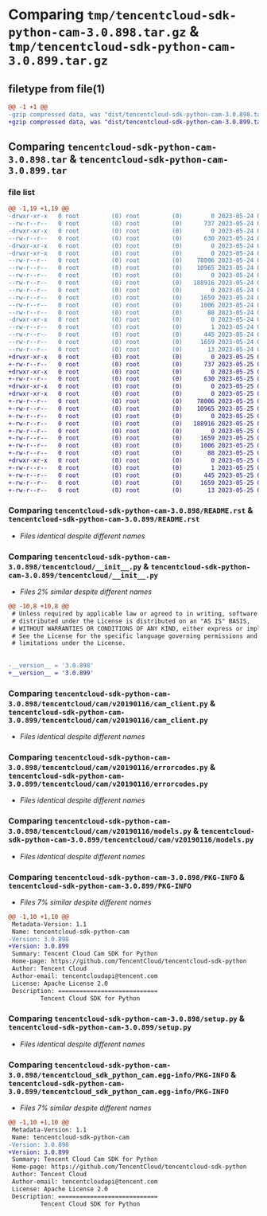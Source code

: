 # Comparing `tmp/tencentcloud-sdk-python-cam-3.0.898.tar.gz` & `tmp/tencentcloud-sdk-python-cam-3.0.899.tar.gz`

## filetype from file(1)

```diff
@@ -1 +1 @@
-gzip compressed data, was "dist/tencentcloud-sdk-python-cam-3.0.898.tar", last modified: Wed May 24 01:47:06 2023, max compression
+gzip compressed data, was "dist/tencentcloud-sdk-python-cam-3.0.899.tar", last modified: Thu May 25 00:18:41 2023, max compression
```

## Comparing `tencentcloud-sdk-python-cam-3.0.898.tar` & `tencentcloud-sdk-python-cam-3.0.899.tar`

### file list

```diff
@@ -1,19 +1,19 @@
-drwxr-xr-x   0 root         (0) root         (0)        0 2023-05-24 01:47:06.000000 tencentcloud-sdk-python-cam-3.0.898/
--rw-r--r--   0 root         (0) root         (0)      737 2023-05-24 01:47:05.000000 tencentcloud-sdk-python-cam-3.0.898/README.rst
-drwxr-xr-x   0 root         (0) root         (0)        0 2023-05-24 01:47:06.000000 tencentcloud-sdk-python-cam-3.0.898/tencentcloud/
--rw-r--r--   0 root         (0) root         (0)      630 2023-05-24 01:47:05.000000 tencentcloud-sdk-python-cam-3.0.898/tencentcloud/__init__.py
-drwxr-xr-x   0 root         (0) root         (0)        0 2023-05-24 01:47:06.000000 tencentcloud-sdk-python-cam-3.0.898/tencentcloud/cam/
-drwxr-xr-x   0 root         (0) root         (0)        0 2023-05-24 01:47:06.000000 tencentcloud-sdk-python-cam-3.0.898/tencentcloud/cam/v20190116/
--rw-r--r--   0 root         (0) root         (0)    78006 2023-05-24 01:47:05.000000 tencentcloud-sdk-python-cam-3.0.898/tencentcloud/cam/v20190116/cam_client.py
--rw-r--r--   0 root         (0) root         (0)    10965 2023-05-24 01:47:05.000000 tencentcloud-sdk-python-cam-3.0.898/tencentcloud/cam/v20190116/errorcodes.py
--rw-r--r--   0 root         (0) root         (0)        0 2023-05-24 01:47:05.000000 tencentcloud-sdk-python-cam-3.0.898/tencentcloud/cam/v20190116/__init__.py
--rw-r--r--   0 root         (0) root         (0)   188916 2023-05-24 01:47:05.000000 tencentcloud-sdk-python-cam-3.0.898/tencentcloud/cam/v20190116/models.py
--rw-r--r--   0 root         (0) root         (0)        0 2023-05-24 01:47:05.000000 tencentcloud-sdk-python-cam-3.0.898/tencentcloud/cam/__init__.py
--rw-r--r--   0 root         (0) root         (0)     1659 2023-05-24 01:47:06.000000 tencentcloud-sdk-python-cam-3.0.898/PKG-INFO
--rw-r--r--   0 root         (0) root         (0)     1006 2023-05-24 01:47:05.000000 tencentcloud-sdk-python-cam-3.0.898/setup.py
--rw-r--r--   0 root         (0) root         (0)       88 2023-05-24 01:47:06.000000 tencentcloud-sdk-python-cam-3.0.898/setup.cfg
-drwxr-xr-x   0 root         (0) root         (0)        0 2023-05-24 01:47:06.000000 tencentcloud-sdk-python-cam-3.0.898/tencentcloud_sdk_python_cam.egg-info/
--rw-r--r--   0 root         (0) root         (0)        1 2023-05-24 01:47:06.000000 tencentcloud-sdk-python-cam-3.0.898/tencentcloud_sdk_python_cam.egg-info/dependency_links.txt
--rw-r--r--   0 root         (0) root         (0)      445 2023-05-24 01:47:06.000000 tencentcloud-sdk-python-cam-3.0.898/tencentcloud_sdk_python_cam.egg-info/SOURCES.txt
--rw-r--r--   0 root         (0) root         (0)     1659 2023-05-24 01:47:06.000000 tencentcloud-sdk-python-cam-3.0.898/tencentcloud_sdk_python_cam.egg-info/PKG-INFO
--rw-r--r--   0 root         (0) root         (0)       13 2023-05-24 01:47:06.000000 tencentcloud-sdk-python-cam-3.0.898/tencentcloud_sdk_python_cam.egg-info/top_level.txt
+drwxr-xr-x   0 root         (0) root         (0)        0 2023-05-25 00:18:41.000000 tencentcloud-sdk-python-cam-3.0.899/
+-rw-r--r--   0 root         (0) root         (0)      737 2023-05-25 00:18:41.000000 tencentcloud-sdk-python-cam-3.0.899/README.rst
+drwxr-xr-x   0 root         (0) root         (0)        0 2023-05-25 00:18:41.000000 tencentcloud-sdk-python-cam-3.0.899/tencentcloud/
+-rw-r--r--   0 root         (0) root         (0)      630 2023-05-25 00:18:41.000000 tencentcloud-sdk-python-cam-3.0.899/tencentcloud/__init__.py
+drwxr-xr-x   0 root         (0) root         (0)        0 2023-05-25 00:18:41.000000 tencentcloud-sdk-python-cam-3.0.899/tencentcloud/cam/
+drwxr-xr-x   0 root         (0) root         (0)        0 2023-05-25 00:18:41.000000 tencentcloud-sdk-python-cam-3.0.899/tencentcloud/cam/v20190116/
+-rw-r--r--   0 root         (0) root         (0)    78006 2023-05-25 00:18:41.000000 tencentcloud-sdk-python-cam-3.0.899/tencentcloud/cam/v20190116/cam_client.py
+-rw-r--r--   0 root         (0) root         (0)    10965 2023-05-25 00:18:41.000000 tencentcloud-sdk-python-cam-3.0.899/tencentcloud/cam/v20190116/errorcodes.py
+-rw-r--r--   0 root         (0) root         (0)        0 2023-05-25 00:18:41.000000 tencentcloud-sdk-python-cam-3.0.899/tencentcloud/cam/v20190116/__init__.py
+-rw-r--r--   0 root         (0) root         (0)   188916 2023-05-25 00:18:41.000000 tencentcloud-sdk-python-cam-3.0.899/tencentcloud/cam/v20190116/models.py
+-rw-r--r--   0 root         (0) root         (0)        0 2023-05-25 00:18:41.000000 tencentcloud-sdk-python-cam-3.0.899/tencentcloud/cam/__init__.py
+-rw-r--r--   0 root         (0) root         (0)     1659 2023-05-25 00:18:41.000000 tencentcloud-sdk-python-cam-3.0.899/PKG-INFO
+-rw-r--r--   0 root         (0) root         (0)     1006 2023-05-25 00:18:41.000000 tencentcloud-sdk-python-cam-3.0.899/setup.py
+-rw-r--r--   0 root         (0) root         (0)       88 2023-05-25 00:18:41.000000 tencentcloud-sdk-python-cam-3.0.899/setup.cfg
+drwxr-xr-x   0 root         (0) root         (0)        0 2023-05-25 00:18:41.000000 tencentcloud-sdk-python-cam-3.0.899/tencentcloud_sdk_python_cam.egg-info/
+-rw-r--r--   0 root         (0) root         (0)        1 2023-05-25 00:18:41.000000 tencentcloud-sdk-python-cam-3.0.899/tencentcloud_sdk_python_cam.egg-info/dependency_links.txt
+-rw-r--r--   0 root         (0) root         (0)      445 2023-05-25 00:18:41.000000 tencentcloud-sdk-python-cam-3.0.899/tencentcloud_sdk_python_cam.egg-info/SOURCES.txt
+-rw-r--r--   0 root         (0) root         (0)     1659 2023-05-25 00:18:41.000000 tencentcloud-sdk-python-cam-3.0.899/tencentcloud_sdk_python_cam.egg-info/PKG-INFO
+-rw-r--r--   0 root         (0) root         (0)       13 2023-05-25 00:18:41.000000 tencentcloud-sdk-python-cam-3.0.899/tencentcloud_sdk_python_cam.egg-info/top_level.txt
```

### Comparing `tencentcloud-sdk-python-cam-3.0.898/README.rst` & `tencentcloud-sdk-python-cam-3.0.899/README.rst`

 * *Files identical despite different names*

### Comparing `tencentcloud-sdk-python-cam-3.0.898/tencentcloud/__init__.py` & `tencentcloud-sdk-python-cam-3.0.899/tencentcloud/__init__.py`

 * *Files 2% similar despite different names*

```diff
@@ -10,8 +10,8 @@
 # Unless required by applicable law or agreed to in writing, software
 # distributed under the License is distributed on an "AS IS" BASIS,
 # WITHOUT WARRANTIES OR CONDITIONS OF ANY KIND, either express or implied.
 # See the License for the specific language governing permissions and
 # limitations under the License.
 
 
-__version__ = '3.0.898'
+__version__ = '3.0.899'
```

### Comparing `tencentcloud-sdk-python-cam-3.0.898/tencentcloud/cam/v20190116/cam_client.py` & `tencentcloud-sdk-python-cam-3.0.899/tencentcloud/cam/v20190116/cam_client.py`

 * *Files identical despite different names*

### Comparing `tencentcloud-sdk-python-cam-3.0.898/tencentcloud/cam/v20190116/errorcodes.py` & `tencentcloud-sdk-python-cam-3.0.899/tencentcloud/cam/v20190116/errorcodes.py`

 * *Files identical despite different names*

### Comparing `tencentcloud-sdk-python-cam-3.0.898/tencentcloud/cam/v20190116/models.py` & `tencentcloud-sdk-python-cam-3.0.899/tencentcloud/cam/v20190116/models.py`

 * *Files identical despite different names*

### Comparing `tencentcloud-sdk-python-cam-3.0.898/PKG-INFO` & `tencentcloud-sdk-python-cam-3.0.899/PKG-INFO`

 * *Files 7% similar despite different names*

```diff
@@ -1,10 +1,10 @@
 Metadata-Version: 1.1
 Name: tencentcloud-sdk-python-cam
-Version: 3.0.898
+Version: 3.0.899
 Summary: Tencent Cloud Cam SDK for Python
 Home-page: https://github.com/TencentCloud/tencentcloud-sdk-python
 Author: Tencent Cloud
 Author-email: tencentcloudapi@tencent.com
 License: Apache License 2.0
 Description: ============================
         Tencent Cloud SDK for Python
```

### Comparing `tencentcloud-sdk-python-cam-3.0.898/setup.py` & `tencentcloud-sdk-python-cam-3.0.899/setup.py`

 * *Files identical despite different names*

### Comparing `tencentcloud-sdk-python-cam-3.0.898/tencentcloud_sdk_python_cam.egg-info/PKG-INFO` & `tencentcloud-sdk-python-cam-3.0.899/tencentcloud_sdk_python_cam.egg-info/PKG-INFO`

 * *Files 7% similar despite different names*

```diff
@@ -1,10 +1,10 @@
 Metadata-Version: 1.1
 Name: tencentcloud-sdk-python-cam
-Version: 3.0.898
+Version: 3.0.899
 Summary: Tencent Cloud Cam SDK for Python
 Home-page: https://github.com/TencentCloud/tencentcloud-sdk-python
 Author: Tencent Cloud
 Author-email: tencentcloudapi@tencent.com
 License: Apache License 2.0
 Description: ============================
         Tencent Cloud SDK for Python
```

